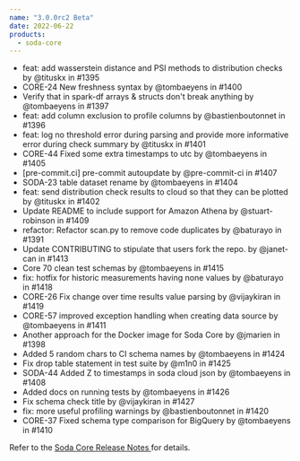 ```yaml
---
name: "3.0.0rc2 Beta"
date: 2022-06-22
products:
  - soda-core
---
```


* feat: add wasserstein distance and PSI methods to distribution checks by @tituskx in #1395
* CORE-24 New freshness syntax by @tombaeyens in #1400
* Verify that in spark-df arrays & structs don't break anything by @tombaeyens in #1397
* feat: add column exclusion to profile columns by @bastienboutonnet in #1396
* feat: log no threshold error during parsing and provide more informative error during check summary by @tituskx in #1401
* CORE-44 Fixed some extra timestamps to utc by @tombaeyens in #1405
* [pre-commit.ci] pre-commit autoupdate by @pre-commit-ci in #1407
* SODA-23 table dataset rename by @tombaeyens in #1404
* feat: send distribution check results to cloud so that they can be plotted by @tituskx in #1402
* Update README to include support for Amazon Athena by @stuart-robinson in #1409
* refactor: Refactor scan.py to remove code duplicates by @baturayo in #1391
* Update CONTRIBUTING to stipulate that users fork the repo. by @janet-can in #1413
* Core 70 clean test schemas by @tombaeyens in #1415
* fix: hotfix for historic measurements having none values by @baturayo in #1418
* CORE-26 Fix change over time results value parsing by @vijaykiran in #1419
* CORE-57 improved exception handling when creating data source by @tombaeyens in #1411
* Another approach for the Docker image for Soda Core by @jmarien in #1398
* Added 5 random chars to CI schema names by @tombaeyens in #1424
* Fix drop table statement in test suite by @m1n0 in #1425
* SODA-44 Added Z to timestamps in soda cloud json by @tombaeyens in #1408
* Added docs on running tests by @tombaeyens in #1426
* Fix schema check title by @vijaykiran in #1427
* fix: more useful profiling warnings by @bastienboutonnet in #1420
* CORE-37 Fixed schema type comparison for BigQuery by @tombaeyens in #1410

Refer to the <a href="https://github.com/sodadata/soda-core/releases" target="_blank">Soda Core Release Notes </a> for details.